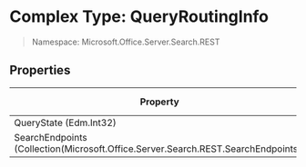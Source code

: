 # Complex Type: QueryRoutingInfo

> Namespace: Microsoft.Office.Server.Search.REST

## Properties

Property | SPO | SP 2019 | SP 2016 | SP 2013
----------|:---:|:-------:|:-------:|:-------:
QueryState (Edm.Int32) | ✅ | ✅ | ❌ | ❌
SearchEndpoints (Collection(Microsoft.Office.Server.Search.REST.SearchEndpoints)) | ✅ | ✅ | ❌ | ❌